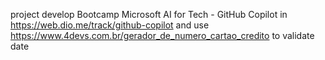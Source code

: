 project develop Bootcamp Microsoft AI for Tech - GitHub Copilot in https://web.dio.me/track/github-copilot and use https://www.4devs.com.br/gerador_de_numero_cartao_credito to validate date
